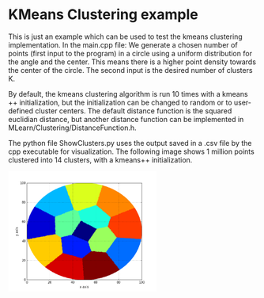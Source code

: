 # KMeans Clustering example

This is just an example which can be used to test the kmeans clustering
implementation.
In the main.cpp file:
We generate a chosen number of points (first input to the program) in a circle using
a uniform distribution for the angle and the center. This means there is
a higher point density towards the center of the circle.
The second input is the desired number of clusters K.

By default, the kmeans clustering algorithm is run 10 times with a kmeans ++
initialization, but the initialization can be changed to random or to
user-defined cluster centers.
The default distance function is the squared euclidian distance, but another
distance function can be implemented in MLearn/Clustering/DistanceFunction.h.

The python file ShowClusters.py uses the output saved in a .csv file by the cpp
executable for visualization.
The following image shows 1 million points clustered into 14
clusters, with a kmeans++ initialization.

<img src="./img/14.png" width="300">
